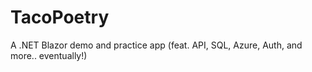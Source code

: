 # TacoPoetry
A .NET Blazor demo and practice app (feat. API, SQL, Azure, Auth, and more.. eventually!)

